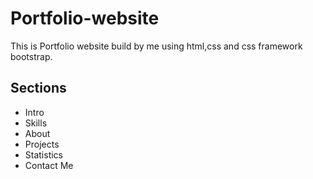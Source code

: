# Portfolio-website
This is Portfolio website build by me using html,css and css framework bootstrap.

## Sections
<ul type="*">
<li>Intro </li>
<li>Skills</li>
<li>About </li>
<li>Projects </li>
<li>Statistics </li>
<li>Contact Me</li>
</ul>

